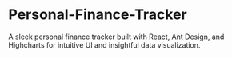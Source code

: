 # Personal-Finance-Tracker
A sleek personal finance tracker built with React, Ant Design, and Highcharts for intuitive UI and insightful data visualization.
